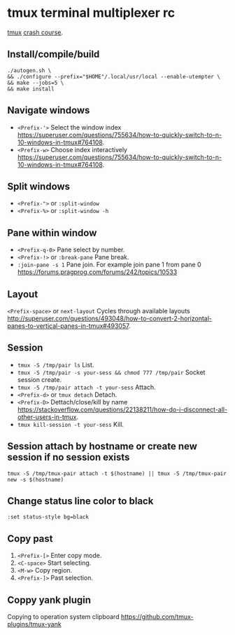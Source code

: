 # tmux terminal multiplexer rc

[tmux][] [crash course][].

[crash course]: https://robots.thoughtbot.com/a-tmux-crash-course
[tmux]: https://github.com/tmux/tmux

## Install/compile/build

    ./autogen.sh \
    && ./configure --prefix="$HOME"/.local/usr/local --enable-utempter \
    && make --jobs=5 \
    && make install

## Navigate windows

* `<Prefix-'>` Select the window index <https://superuser.com/questions/755634/how-to-quickly-switch-to-n-10-windows-in-tmux#764108>.
* `<Prefix-w>` Choose index interactively <https://superuser.com/questions/755634/how-to-quickly-switch-to-n-10-windows-in-tmux#764108>.

## Split windows

* `<Prefix-">` or `:split-window`
* `<Prefix-%>` or `:split-window -h`

## Pane within window

* `<Prefix-q-0>` Pane select by number.
* `<Prefix-!>` or `:break-pane` Pane break.
* `:join-pane -s 1` Pane join. For example join pane 1 from pane 0 <https://forums.pragprog.com/forums/242/topics/10533>

## Layout

`<Prefix-space>` or `next-layout` Cycles through available layouts <http://superuser.com/questions/493048/how-to-convert-2-horizontal-panes-to-vertical-panes-in-tmux#493057>.

## Session

* `tmux -S /tmp/pair ls` List.
* `tmux -S /tmp/pair -s your-sess && chmod 777 /tmp/pair` Socket session create.
* `tmux -S /tmp/pair attach -t your-sess` Attach.
* `<Prefix-d>` or `tmux detach` Detach.
* `<Prefix-D>` Dettach/close/kill by name <https://stackoverflow.com/questions/22138211/how-do-i-disconnect-all-other-users-in-tmux>.
* `tmux kill-session -t your-sess` Kill.

## Session attach by hostname or create new session if no session exists

`tmux -S /tmp/tmux-pair attach -t $(hostname) || tmux -S /tmp/tmux-pair new -s $(hostname)`

## Change status line color to black

`:set status-style bg=black`

## Copy past

1. `<Prefix-[>` Enter copy mode.
2. `<C-space>`  Start selecting.
3. `<M-w>`      Copy region.
4. `<Prefix-]>` Past selection.

## Coppy yank plugin

Copying to operation system clipboard https://github.com/tmux-plugins/tmux-yank
